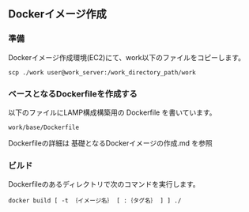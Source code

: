 ## Dockerイメージ作成

### 準備
Dockerイメージ作成環境(EC2)にて、work以下のファイルをコピーします。

```
scp ./work user@work_server:/work_directory_path/work
```

### ベースとなるDockerfileを作成する
以下のファイルにLAMP構成構築用の Dockerfile を書いています。

```
work/base/Dockerfile
```

Dockerfileの詳細は 基礎となるDockerイメージの作成.md を参照

### ビルド
Dockerfileのあるディレクトリで次のコマンドを実行します。

```
docker build [ -t ｛イメージ名｝ [ :｛タグ名｝ ] ] ./
```
